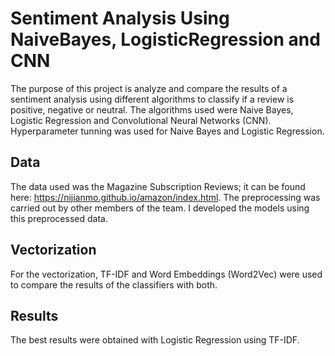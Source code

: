 # Sentiment Analysis Using NaiveBayes, LogisticRegression and CNN
The purpose of this project is analyze and compare the results of a sentiment analysis using different algorithms to classify if a review is positive, negative or neutral. The algorithms used were Naive Bayes, Logistic Regression and Convolutional Neural Networks (CNN). Hyperparameter tunning was used for Naive Bayes and Logistic Regression. 

## Data
The data used was the Magazine Subscription Reviews; it can be found here: https://nijianmo.github.io/amazon/index.html.
The preprocessing was carried out by other members of the team. I developed the models using this preprocessed data. 

## Vectorization
For the vectorization, TF-IDF and Word Embeddings (Word2Vec) were used to compare the results of the classifiers with both. 

## Results
The best results were obtained with Logistic Regression using TF-IDF. 
